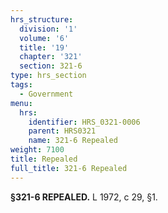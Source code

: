 ```yaml
---
hrs_structure:
  division: '1'
  volume: '6'
  title: '19'
  chapter: '321'
  section: 321-6
type: hrs_section
tags:
  - Government
menu:
  hrs:
    identifier: HRS_0321-0006
    parent: HRS0321
    name: 321-6 Repealed
weight: 7100
title: Repealed
full_title: 321-6 Repealed
---
```

**§321-6 REPEALED.** L 1972, c 29, §1.